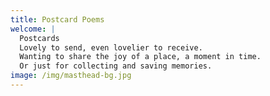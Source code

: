 ```yaml
---
title: Postcard Poems
welcome: |
  Postcards
  Lovely to send, even lovelier to receive.
  Wanting to share the joy of a place, a moment in time.
  Or just for collecting and saving memories.
image: /img/masthead-bg.jpg
---
```

